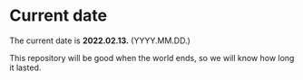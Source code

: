 # Current date

The current date is **2022.02.13.** (YYYY.MM.DD.)

This repository will be good when the world ends, so we will know how long it lasted.